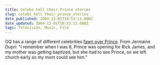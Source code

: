 ```yaml
---
title: Celebs tell their Prince stories
slug: celebs_tell_their_prince_stories
date_published: 2004-12-01T18:53:11.000Z
date_updated: 2004-12-01T18:53:11.000Z
tags: Television, Music, Film
---
```


GQ has a range of different celebrities [fawn over Prince](http://us.gq.com/features/general/041123feco_03). From Jermaine Dupri: "I remember when I was 8, Prince was opening for Rick James, and my mother was getting baptized, but she had to see Prince, so we left church early so my mom could see him."
